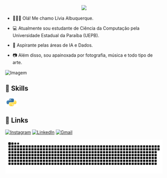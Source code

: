 <!--título-->
<div align="center">
  <a href="https://git.io/typing-svg">
    <img src="https://readme-typing-svg.demolab.com?font=Fira&size=18&duration=5000&pause=100&color=F7F7F7FF&center=true&vCenter=true&width=435&lines=Welcome!🌱 " />
  </a>
</div>

<!-- Presentation -->
<p>

  - 👩🏽‍💻 Olá! Me chamo Lívia Albuquerque.
   
  - 💻 Atualmente sou estudante de Ciência da Computação pela Universidade Estadual da Paraíba (UEPB).
   
  - 🤖 Aspirante pelas áreas de IA e Dados.
    
  - 📷 Além disso, sou apainoxada por fotografia, música e todo tipo de arte.
</p>

<!-- GIF -->
<p align="left">
  <img align="center" src="https://github.com/VariableBee/VariableBee/assets/77739311/4e9f41af-6b57-49a7-b15a-74322e96b4d7" alt="Imagem">
</p>

## 👾 Skills
<!-- Skills: Programming Languages -->
  <div style="flex-basis: 48%;">
    <img align="center" alt="Python" height="30" width="40" src="https://raw.githubusercontent.com/devicons/devicon/master/icons/python/python-original.svg">
  </div>

## 🔗 Links
[![Instagram](https://img.shields.io/badge/Instagram-E4405F?style=for-the-badge&logo=instagram&logoColor=white)](https://www.instagram.com/immlvia/)
[![LinkedIn](https://img.shields.io/badge/LinkedIn-0077B5?style=for-the-badge&logo=linkedin&logoColor=white)](https://www.linkedin.com/in/l%C3%ADvia-albuquerque-7957a5356/?trk=opento_sprofile_details)
[![Gmail](https://img.shields.io/badge/Gmail-D14836?style=for-the-badge&logo=gmail&logoColor=white)](mailto:livialbuquerque.contato@gmail.com)

<picture align="center">
  <source media="(prefers-color-scheme: dark)" srcset="https://raw.githubusercontent.com/gmsdany/gmsdany/output/github-contribution-grid-snake-dark.svg">
  <source media="(prefers-color-scheme: light)" srcset="https://raw.githubusercontent.com/gmsdany/gmsdany/output/github-contribution-grid-snake-dark.svg">
  <img align="center" alt="github contribution grid snake animation" src="https://raw.githubusercontent.com/gmsdany/gmsdany/output/github-contribution-grid-snake.svg">
</picture>
